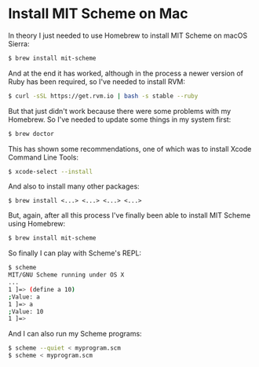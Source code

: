 # Install MIT Scheme on Mac

In theory I just needed to use Homebrew to install MIT Scheme on macOS Sierra:

```bash
$ brew install mit-scheme
```

And at the end it has worked, although in the process a newer version of Ruby has been required, so I've needed to install RVM:

```bash
$ curl -sSL https://get.rvm.io | bash -s stable --ruby
```

But that just didn't work because there were some problems with my Homebrew. So I've needed to update some things in my system first:

```bash
$ brew doctor
```

This has shown some recommendations, one of which was to install Xcode Command Line Tools:

```bash
$ xcode-select --install
```

And also to install many other packages:

```
$ brew install <...> <...> <...> <...>
```

But, again, after all this process I've finally been able to install MIT Scheme using Homebrew:

```bash
$ brew install mit-scheme
```

So finally I can play with Scheme's REPL:

```bash
$ scheme
MIT/GNU Scheme running under OS X
...
1 ]=> (define a 10)
;Value: a
1 ]=> a
;Value: 10
1 ]=> 
```

And I can also run my Scheme programs:

```bash
$ scheme --quiet < myprogram.scm
$ scheme < myprogram.scm 
```
